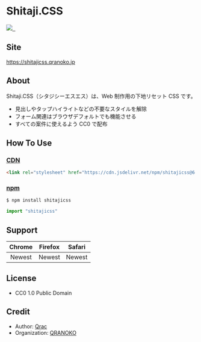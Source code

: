 # Shitaji.CSS

<p>
  <a aria-label="Made by QRANOKO" href="https://qranoko.jp">
    <img src="https://img.shields.io/badge/MADE%20BY%20QRANOKO-212121.svg?style=for-the-badge&labelColor=212121">
  </a>
  <a aria-label="NPM version" href="https://www.npmjs.com/package/shitajicss">
    <img alt="" src="https://img.shields.io/npm/v/shitajicss.svg?style=for-the-badge&labelColor=212121">
  </a>
  <a aria-label="License" href="https://github.com/qrac/shitajicss/blob/master/LICENSE">
    <img alt="" src="https://img.shields.io/npm/l/shitajicss.svg?style=for-the-badge&labelColor=212121">
  </a>
</p>

## Site

https://shitajicss.qranoko.jp

## About

Shitaji.CSS（シタジシーエスエス）は、Web 制作用の下地リセット CSS です。

- 見出しやタップハイライトなどの不要なスタイルを解除
- フォーム関連はブラウザデフォルトでも機能させる
- すべての案件に使えるよう CC0 で配布

## How To Use

### [CDN](https://cdn.jsdelivr.net/npm/shitajicss/)

<!-- prettier-ignore -->
```html
<link rel="stylesheet" href="https://cdn.jsdelivr.net/npm/shitajicss@6.0.0/dist/shitaji.min.css" />
```

### [npm](https://www.npmjs.com/package/shitajicss)

```bash
$ npm install shitajicss
```

```js
import "shitajicss"
```

## Support

| Chrome | Firefox | Safari |
| :----: | :-----: | :----: |
| Newest | Newest  | Newest |

## License

- CC0 1.0 Public Domain

## Credit

- Author: [Qrac](https://qrac.jp)
- Organization: [QRANOKO](https://qranoko.jp)
